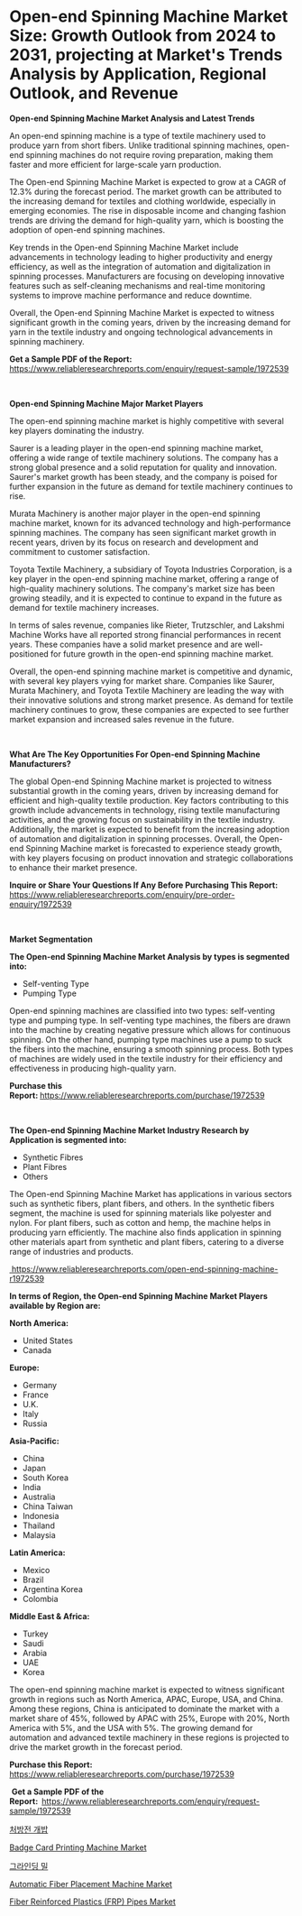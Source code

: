 <p><h1>Open-end Spinning Machine Market Size: Growth Outlook from 2024 to 2031, projecting at Market's Trends Analysis by Application, Regional Outlook, and Revenue</h1></p><p><strong>Open-end Spinning Machine Market Analysis and Latest Trends</strong></p>
<p><p>An open-end spinning machine is a type of textile machinery used to produce yarn from short fibers. Unlike traditional spinning machines, open-end spinning machines do not require roving preparation, making them faster and more efficient for large-scale yarn production.</p><p>The Open-end Spinning Machine Market is expected to grow at a CAGR of 12.3% during the forecast period. The market growth can be attributed to the increasing demand for textiles and clothing worldwide, especially in emerging economies. The rise in disposable income and changing fashion trends are driving the demand for high-quality yarn, which is boosting the adoption of open-end spinning machines.</p><p>Key trends in the Open-end Spinning Machine Market include advancements in technology leading to higher productivity and energy efficiency, as well as the integration of automation and digitalization in spinning processes. Manufacturers are focusing on developing innovative features such as self-cleaning mechanisms and real-time monitoring systems to improve machine performance and reduce downtime.</p><p>Overall, the Open-end Spinning Machine Market is expected to witness significant growth in the coming years, driven by the increasing demand for yarn in the textile industry and ongoing technological advancements in spinning machinery.</p></p>
<p><strong>Get a Sample PDF of the Report:&nbsp;</strong> <a href="https://www.reliableresearchreports.com/enquiry/request-sample/1972539">https://www.reliableresearchreports.com/enquiry/request-sample/1972539</a></p>
<p>&nbsp;</p>
<p><strong>Open-end Spinning Machine Major Market Players</strong></p>
<p><p>The open-end spinning machine market is highly competitive with several key players dominating the industry. </p><p>Saurer is a leading player in the open-end spinning machine market, offering a wide range of textile machinery solutions. The company has a strong global presence and a solid reputation for quality and innovation. Saurer's market growth has been steady, and the company is poised for further expansion in the future as demand for textile machinery continues to rise.</p><p>Murata Machinery is another major player in the open-end spinning machine market, known for its advanced technology and high-performance spinning machines. The company has seen significant market growth in recent years, driven by its focus on research and development and commitment to customer satisfaction.</p><p>Toyota Textile Machinery, a subsidiary of Toyota Industries Corporation, is a key player in the open-end spinning machine market, offering a range of high-quality machinery solutions. The company's market size has been growing steadily, and it is expected to continue to expand in the future as demand for textile machinery increases.</p><p>In terms of sales revenue, companies like Rieter, Trutzschler, and Lakshmi Machine Works have all reported strong financial performances in recent years. These companies have a solid market presence and are well-positioned for future growth in the open-end spinning machine market.</p><p>Overall, the open-end spinning machine market is competitive and dynamic, with several key players vying for market share. Companies like Saurer, Murata Machinery, and Toyota Textile Machinery are leading the way with their innovative solutions and strong market presence. As demand for textile machinery continues to grow, these companies are expected to see further market expansion and increased sales revenue in the future.</p></p>
<p>&nbsp;</p>
<p><strong>What Are The Key Opportunities For Open-end Spinning Machine Manufacturers?</strong></p>
<p><p>The global Open-end Spinning Machine market is projected to witness substantial growth in the coming years, driven by increasing demand for efficient and high-quality textile production. Key factors contributing to this growth include advancements in technology, rising textile manufacturing activities, and the growing focus on sustainability in the textile industry. Additionally, the market is expected to benefit from the increasing adoption of automation and digitalization in spinning processes. Overall, the Open-end Spinning Machine market is forecasted to experience steady growth, with key players focusing on product innovation and strategic collaborations to enhance their market presence.</p></p>
<p><strong>Inquire or Share Your Questions If Any Before Purchasing This Report:</strong> <a href="https://www.reliableresearchreports.com/enquiry/pre-order-enquiry/1972539">https://www.reliableresearchreports.com/enquiry/pre-order-enquiry/1972539</a></p>
<p>&nbsp;</p>
<p><strong>Market Segmentation</strong></p>
<p><strong>The Open-end Spinning Machine Market Analysis by types is segmented into:</strong></p>
<p><ul><li>Self-venting Type</li><li>Pumping Type</li></ul></p>
<p><p>Open-end spinning machines are classified into two types: self-venting type and pumping type. In self-venting type machines, the fibers are drawn into the machine by creating negative pressure which allows for continuous spinning. On the other hand, pumping type machines use a pump to suck the fibers into the machine, ensuring a smooth spinning process. Both types of machines are widely used in the textile industry for their efficiency and effectiveness in producing high-quality yarn.</p></p>
<p><strong>Purchase this Report:&nbsp;</strong><a href="https://www.reliableresearchreports.com/purchase/1972539">https://www.reliableresearchreports.com/purchase/1972539</a></p>
<p>&nbsp;</p>
<p><strong>The Open-end Spinning Machine Market Industry Research by Application is segmented into:</strong></p>
<p><ul><li>Synthetic Fibres</li><li>Plant Fibres</li><li>Others</li></ul></p>
<p><p>The Open-end Spinning Machine Market has applications in various sectors such as synthetic fibers, plant fibers, and others. In the synthetic fibers segment, the machine is used for spinning materials like polyester and nylon. For plant fibers, such as cotton and hemp, the machine helps in producing yarn efficiently. The machine also finds application in spinning other materials apart from synthetic and plant fibers, catering to a diverse range of industries and products.</p></p>
<p><a href="https://www.reliableresearchreports.com/open-end-spinning-machine-r1972539">&nbsp;https://www.reliableresearchreports.com/open-end-spinning-machine-r1972539</a></p>
<p><strong>In terms of Region, the Open-end Spinning Machine Market Players available by Region are:</strong></p>
<p>
    <p> <strong> North America: </strong>
        <ul>
            <li>United States</li>
            <li>Canada</li>
        </ul>
        </p> 
    <p> <strong> Europe: </strong>
        <ul>
            <li>Germany</li>
            <li>France</li>
            <li>U.K.</li>
            <li>Italy</li>
            <li>Russia</li>
        </ul>
        </p> 
    <p> <strong> Asia-Pacific: </strong>
        <ul>
            <li>China</li>
            <li>Japan</li>
            <li>South Korea</li>
            <li>India</li>
            <li>Australia</li>
            <li>China Taiwan</li>
            <li>Indonesia</li>
            <li>Thailand</li>
            <li>Malaysia</li>
        </ul>
        </p> 
    <p> <strong> Latin America: </strong>
        <ul>
            <li>Mexico</li>
            <li>Brazil</li>
            <li>Argentina Korea</li>
            <li>Colombia</li>
        </ul>
        </p> 
    <p> <strong> Middle East & Africa: </strong>
        <ul>
            <li>Turkey</li>
            <li>Saudi</li>
            <li>Arabia</li>
            <li>UAE</li>
            <li>Korea</li>
        </ul>
    </p>
    </p>
<p><p>The open-end spinning machine market is expected to witness significant growth in regions such as North America, APAC, Europe, USA, and China. Among these regions, China is anticipated to dominate the market with a market share of 45%, followed by APAC with 25%, Europe with 20%, North America with 5%, and the USA with 5%. The growing demand for automation and advanced textile machinery in these regions is projected to drive the market growth in the forecast period.</p></p>
<p><strong>Purchase this Report: </strong><a href="https://www.reliableresearchreports.com/purchase/1972539">https://www.reliableresearchreports.com/purchase/1972539</a></p>
<p>&nbsp;<strong>Get a Sample PDF of the Report:&nbsp;&nbsp;</strong><a href="https://www.reliableresearchreports.com/enquiry/request-sample/1972539">https://www.reliableresearchreports.com/enquiry/request-sample/1972539</a></p>
<p><strong></strong></p>
<p><p><a href="https://github.com/FelipeGrrady654556/Market-Research-Report-List-1/blob/main/684814641272.md">처방전 개밥</a></p><p><a href="https://github.com/wwwkeltoum/Market-Research-Report-List-3/blob/main/badge-card-printing-machine-market.md">Badge Card Printing Machine Market</a></p><p><a href="https://github.com/shade463/Market-Research-Report-List-1/blob/main/162969641273.md">그라인딩 밀</a></p><p><a href="https://github.com/joannesouthgate/Market-Research-Report-List-3/blob/main/automatic-fiber-placement-machine-market.md">Automatic Fiber Placement Machine Market</a></p><p><a href="https://issuu.com/reportprime-2/docs/fiber-reinforced-plastics-frp-pipes-market-size-20">Fiber Reinforced Plastics (FRP) Pipes Market</a></p></p>